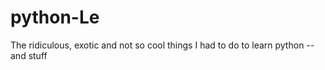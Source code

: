 # python-Le
The ridiculous, exotic and not so cool things I had to do to learn python -- and stuff

